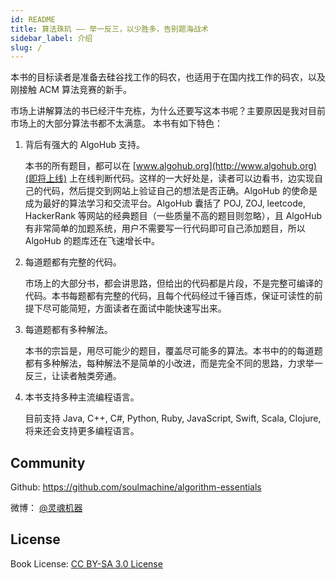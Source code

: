 ```yaml
---
id: README
title: 算法珠玑 —— 举一反三，以少胜多，告别题海战术
sidebar_label: 介绍
slug: /
---
```


本书的目标读者是准备去硅谷找工作的码农，也适用于在国内找工作的码农，以及刚接触 ACM 算法竞赛的新手。

市场上讲解算法的书已经汗牛充栋，为什么还要写这本书呢？主要原因是我对目前市场上的大部分算法书都不太满意。 本书有如下特色：

1. 背后有强大的 AlgoHub 支持。

   本书的所有题目，都可以在 [www.algohub.org](http://www.algohub.org)(即将上线) 上在线判断代码。这样的一大好处是，读者可以边看书，边实现自己的代码，然后提交到网站上验证自己的想法是否正确。AlgoHub 的使命是成为最好的算法学习和交流平台。AlgoHub 囊括了 POJ, ZOJ, leetcode, HackerRank 等网站的经典题目（一些质量不高的题目则忽略），且 AlgoHub 有非常简单的加题系统，用户不需要写一行代码即可自己添加题目，所以 AlgoHub 的题库还在飞速增长中。

1. 每道题都有完整的代码。

   市场上的大部分书，都会讲思路，但给出的代码都是片段，不是完整可编译的代码。本书每题都有完整的代码，且每个代码经过千锤百炼，保证可读性的前提下尽可能简短，方面读者在面试中能快速写出来。

1. 每道题都有多种解法。

   本书的宗旨是，用尽可能少的题目，覆盖尽可能多的算法。本书中的的每道题都有多种解法，每种解法不是简单的小改进，而是完全不同的思路，力求举一反三，让读者触类旁通。

1. 本书支持多种主流编程语言。

   目前支持 Java, C++, C#, Python, Ruby, JavaScript, Swift, Scala, Clojure, 将来还会支持更多编程语言。

## Community

Github: <https://github.com/soulmachine/algorithm-essentials>

微博： [@灵魂机器](http://weibo.com/soulmachine)

## License

Book License: [CC BY-SA 3.0 License](http://creativecommons.org/licenses/by-sa/3.0/)
